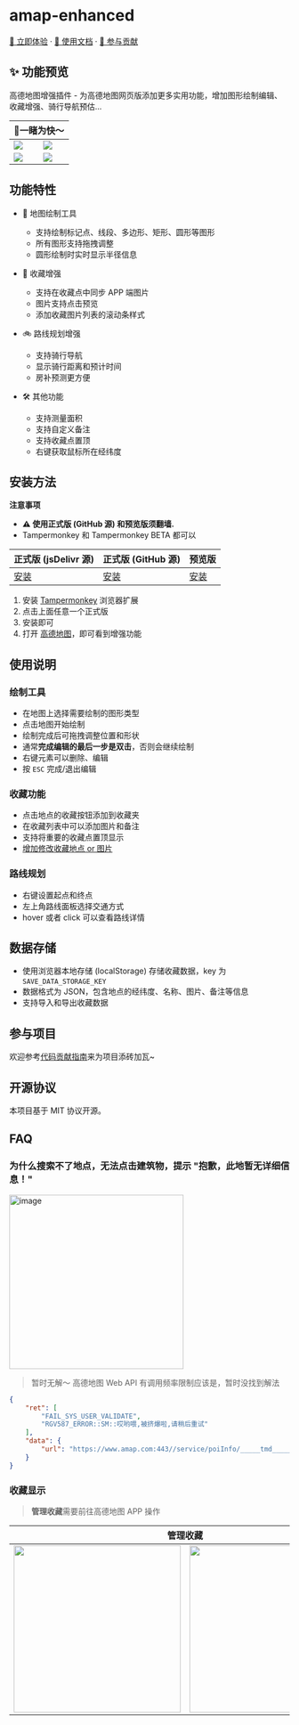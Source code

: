 # amap-enhanced

[🚀 立即体验](#安装方法) · [📖 使用文档](#使用说明) · [🤝 参与贡献](CONTRIBUTING.md)

## ✨ 功能预览

高德地图增强插件 - 为高德地图网页版添加更多实用功能，增加图形绘制编辑、收藏增强、骑行导航预估...

<table>
  <thead>
    <tr>
      <th align=center colspan=2><b>🧐一睹为快～</b></th>
    </tr>
  </thead>
  <tbody>
    <tr>
      <td><img src="https://github.com/user-attachments/assets/0056a13c-d3b2-4cd5-93a4-9fa53025da0a" /></td>
      <td><img src="https://github.com/user-attachments/assets/96924455-9af8-413b-a811-e1065229dc11" /></td>
    </tr>
    <tr>
      <td><img src="https://github.com/user-attachments/assets/e5c38086-cfba-4887-bc2c-3115bdbe2167" /></td>
      <td><img src="https://github.com/user-attachments/assets/2b051984-d5a5-40f3-89c8-532c3a79f0fa" /></td>
    </tr>
  </tbody>
</table>


## 功能特性

- 🎨 地图绘制工具
  - 支持绘制标记点、线段、多边形、矩形、圆形等图形
  - 所有图形支持拖拽调整
  - 圆形绘制时实时显示半径信息

- 📸 收藏增强
  - 支持在收藏点中同步 APP 端图片
  - 图片支持点击预览
  - 添加收藏图片列表的滚动条样式

- 🚲 路线规划增强
  - 支持骑行导航
  - 显示骑行距离和预计时间
  - 房补预测更方便

- 🛠 其他功能
  - 支持测量面积
  - 支持自定义备注
  - 支持收藏点置顶
  - 右键获取鼠标所在经纬度

## 安装方法

**注意事项**
- **⚠ 使用正式版 (GitHub 源) 和预览版须翻墙.**
- Tampermonkey 和 Tampermonkey BETA 都可以

| 正式版 (jsDelivr 源)          | 正式版 (GitHub 源)                                 | 预览版                                            |
| ---------------------------- | ------------------------------------------------ | ------------------------------------------------ |
| [安装](https://cdn.jsdelivr.net/gh/eric-gitta-moore/amap-enhanced@main/src/amap.user.js) | [安装](https://raw.githubusercontent.com/eric-gitta-moore/amap-enhanced/main/src/amap.user.js) | [安装](https://raw.githubusercontent.com/eric-gitta-moore/amap-enhanced/main/src/amap.user.js) |


1. 安装 [Tampermonkey](https://chromewebstore.google.com/detail/tampermonkey-beta/gcalenpjmijncebpfijmoaglllgpjagf) 浏览器扩展
2. 点击上面任意一个正式版
3. 安装即可
4. 打开 [高德地图](https://www.amap.com/)，即可看到增强功能

## 使用说明

### 绘制工具

- 在地图上选择需要绘制的图形类型
- 点击地图开始绘制
- 绘制完成后可拖拽调整位置和形状
- 通常**完成编辑的最后一步是双击**，否则会继续绘制
- 右键元素可以删除、编辑
- 按 `ESC` 完成/退出编辑

### 收藏功能

- 点击地点的收藏按钮添加到收藏夹
- 在收藏列表中可以添加图片和备注
- 支持将重要的收藏点置顶显示
- [增加修改收藏地点 or 图片](#收藏显示)

### 路线规划
- 右键设置起点和终点
- 左上角路线面板选择交通方式
- hover 或者 click 可以查看路线详情

## 数据存储
- 使用浏览器本地存储 (localStorage) 存储收藏数据，key 为 `SAVE_DATA_STORAGE_KEY`
- 数据格式为 JSON，包含地点的经纬度、名称、图片、备注等信息
- 支持导入和导出收藏数据

## 参与项目
欢迎参考[代码贡献指南](CONTRIBUTING.md)来为项目添砖加瓦~

## 开源协议

本项目基于 MIT 协议开源。

## FAQ
### 为什么搜索不了地点，无法点击建筑物，提示 "抱歉，此地暂无详细信息！"
<img width="313" alt="image" src="https://github.com/user-attachments/assets/a9955a6e-bc29-4857-824a-fb4409081e1b" />

> 暂时无解～ 高德地图 Web API 有调用频率限制应该是，暂时没找到解法
```json
{
    "ret": [
        "FAIL_SYS_USER_VALIDATE",
        "RGV587_ERROR::SM::哎哟喂,被挤爆啦,请稍后重试"
    ],
    "data": {
        "url": "https://www.amap.com:443//service/poiInfo/_____tmd_____/punish?x5secdata=xxx&x5step=2&action=captcha&pureCaptcha="
    }
}
```

### 收藏显示
> **管理收藏**需要前往高德地图 APP 操作

<table>
  <thead>
    <tr>
      <th align=center colspan=2><b>管理收藏</b></th>
    </tr>
  </thead>
  <tbody>
    <tr>
      <td><img style="width: 300px;" src="https://github.com/user-attachments/assets/156b45ea-bde6-4a7c-9d69-4d43a27a461a" /></td>
      <td><img style="width: 300px;" src="https://github.com/user-attachments/assets/58033b34-1d2e-4328-9075-3afa4bb32613" /></td>
    </tr>
  </tbody>
</table>

